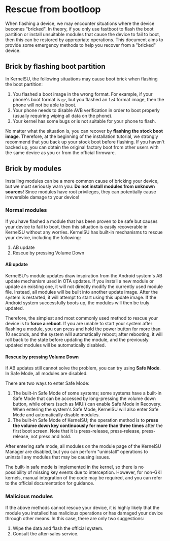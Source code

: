 # Rescue from bootloop

When flashing a device, we may encounter situations where the device becomes "bricked". In theory, if you only use fastboot to flash the boot partition or install unsuitable modules that cause the device to fail to boot, then this can be restored by appropriate operations. This document aims to provide some emergency methods to help you recover from a "bricked" device.

## Brick by flashing boot partition

In KernelSU, the following situations may cause boot brick when flashing the boot partition:

1. You flashed a boot image in the wrong format. For example, if your phone's boot format is `gz`, but you flashed an `lz4` format image, then the phone will not be able to boot.
2. Your phone needs to disable AVB verification in order to boot properly (usually requiring wiping all data on the phone).
3. Your kernel has some bugs or is not suitable for your phone to flash.

No matter what the situation is, you can recover by **flashing the stock boot image**. Therefore, at the beginning of the installation tutorial, we strongly recommend that you back up your stock boot before flashing. If you haven't backed up, you can obtain the original factory boot from other users with the same device as you or from the official firmware.

## Brick by modules

Installing modules can be a more common cause of bricking your device, but we must seriously warn you: **Do not install modules from unknown sources**! Since modules have root privileges, they can potentially cause irreversible damage to your device!

### Normal modules

If you have flashed a module that has been proven to be safe but causes your device to fail to boot, then this situation is easily recoverable in KernelSU without any worries. KernelSU has built-in mechanisms to rescue your device, including the following:

1. AB update
2. Rescue by pressing Volume Down

#### AB update

KernelSU's module updates draw inspiration from the Android system's AB update mechanism used in OTA updates. If you install a new module or update an existing one, it will not directly modify the currently used module file. Instead, all modules will be built into another update image. After the system is restarted, it will attempt to start using this update image. If the Android system successfully boots up, the modules will then be truly updated.

Therefore, the simplest and most commonly used method to rescue your device is to **force a reboot**. If you are unable to start your system after flashing a module, you can press and hold the power button for more than 10 seconds, and the system will automatically reboot; after rebooting, it will roll back to the state before updating the module, and the previously updated modules will be automatically disabled.

#### Rescue by pressing Volume Down

If AB updates still cannot solve the problem, you can try using **Safe Mode**. In Safe Mode, all modules are disabled.

There are two ways to enter Safe Mode:

1. The built-in Safe Mode of some systems; some systems have a built-in Safe Mode that can be accessed by long-pressing the volume down button, while others (such as MIUI) can enable Safe Mode in Recovery. When entering the system's Safe Mode, KernelSU will also enter Safe Mode and automatically disable modules.
2. The built-in Safe Mode of KernelSU; the operation method is to **press the volume down key continuously for more than three times** after the first boot screen. Note that it is press-release, press-release, press-release, not press and hold.

After entering safe mode, all modules on the module page of the KernelSU Manager are disabled, but you can perform "uninstall" operations to uninstall any modules that may be causing issues.

The built-in safe mode is implemented in the kernel, so there is no possibility of missing key events due to interception. However, for non-GKI kernels, manual integration of the code may be required, and you can refer to the official documentation for guidance.

### Malicious modules

If the above methods cannot rescue your device, it is highly likely that the module you installed has malicious operations or has damaged your device through other means. In this case, there are only two suggestions:

1. Wipe the data and flash the official system.
2. Consult the after-sales service.
